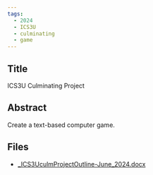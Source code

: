 ```yaml
---
tags:
  - 2024
  - ICS3U
  - culminating
  - game
---
```


## Title

ICS3U Culminating Project

## Abstract

Create a text-based computer game.

## Files

*   [\_ICS3UculmProjectOutline-June\_2024.docx](https://www.russellgordon.ca/acse/cemc-cse-resources/resources/Asma_Arif/_ICS3UculmProjectOutline-June_2024.docx)

